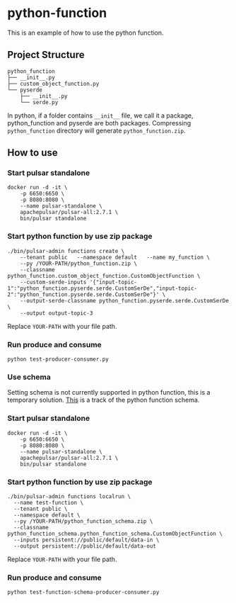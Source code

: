 # python-function

This is an example of how to use the python function.

## Project Structure

```
python_function
├── __init__.py
├── custom_object_function.py
└── pyserde
    ├── __init__.py
    └── serde.py
```

In python, if a folder contains `__init__` file, we call it a package, python_function and pyserde are both packages. Compressing `python_function` directory will generate `python_function.zip`.

## How to use

### Start pulsar standalone

```
docker run -d -it \
    -p 6650:6650 \
    -p 8080:8080 \
    --name pulsar-standalone \
    apachepulsar/pulsar-all:2.7.1 \
    bin/pulsar standalone
```

### Start python function by use zip package
```
./bin/pulsar-admin functions create \
    --tenant public   --namespace default   --name my_function \
    --py /YOUR-PATH/python_function.zip \
    --classname python_function.custom_object_function.CustomObjectFunction \
    --custom-serde-inputs '{"input-topic-1":"python_function.pyserde.serde.CustomSerDe","input-topic-2":"python_function.pyserde.serde.CustomSerDe"}' \
    --output-serde-classname python_function.pyserde.serde.CustomSerDe \
    --output output-topic-3
```
Replace `YOUR-PATH` with your file path.

### Run produce and consume

```
python test-producer-consumer.py
```

### Use schema

Setting schema is not currently supported in python function, this is a temporary solution. [This](https://github.com/apache/pulsar/issues/10114) is a track of the python function schema.

### Start pulsar standalone

```
docker run -d -it \
    -p 6650:6650 \
    -p 8080:8080 \
    --name pulsar-standalone \
    apachepulsar/pulsar-all:2.7.1 \
    bin/pulsar standalone
```

### Start python function by use zip package

```
./bin/pulsar-admin functions localrun \
  --name test-function \
  --tenant public \
  --namespace default \
  --py /YOUR-PATH/python_function_schema.zip \
  --classname python_function_schema.python_function_schema.CustomObjectFunction \
  --inputs persistent://public/default/data-in \
  --output persistent://public/default/data-out
```
Replace `YOUR-PATH` with your file path.


### Run produce and consume

```
python test-function-schema-producer-consumer.py
```
